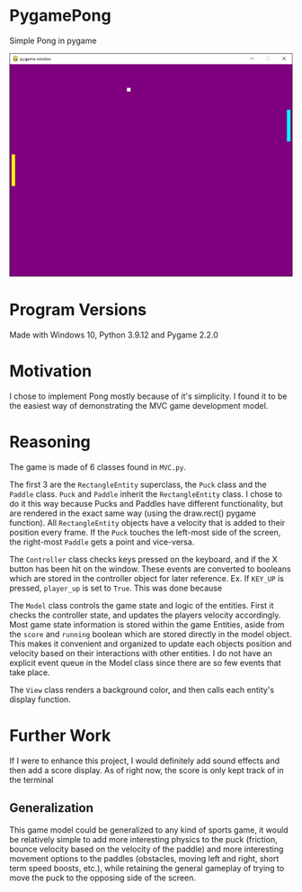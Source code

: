 # PygamePong
Simple Pong in pygame

![](./pong.png)

# Program Versions

Made with Windows 10, Python 3.9.12 and Pygame 2.2.0

# Motivation

I chose to implement Pong mostly because of it's simplicity. I found it to be the easiest way of demonstrating the MVC game development model.

# Reasoning

The game is made of 6 classes found in `MVC.py`.

The first 3 are the `RectangleEntity` superclass, the `Puck` class and the `Paddle` class. `Puck` and `Paddle` inherit the `RectangleEntity` class. I chose to do it this way because Pucks and Paddles have different functionality, but are rendered in the exact same way (using the draw.rect() pygame function). All `RectangleEntity` objects have a velocity that is added to their position every frame. If the `Puck` touches the left-most side of the screen, the right-most `Paddle` gets a point and vice-versa.

The `Controller` class checks keys pressed on the keyboard, and if the X button has been hit on the window. These events are converted to booleans which are stored in the controller object for later reference. Ex. If `KEY_UP` is pressed, `player_up` is set to `True`. This was done because 

The `Model` class controls the game state and logic of the entities. First it checks the controller state, and updates the players velocity accordingly. Most game state information is stored within the game Entities, aside from the `score` and `running` boolean which are stored directly in the model object. This makes it convenient and organized to update each objects position and velocity based on their interactions with other entities. I do not have an explicit event queue in the Model class since there are so few events that take place.

The `View` class renders a background color, and then calls each entity's display function.

# Further Work

If I were to enhance this project, I would definitely add sound effects and then add a score display. As of right now, the score is only kept track of in the terminal

## Generalization

This game model could be generalized to any kind of sports game, it would be relatively simple to add more 
interesting physics to the puck (friction, bounce velocity based on the velocity of the paddle) and more interesting movement options to the paddles 
(obstacles, moving left and right, short term speed boosts, etc.), while retaining the general gameplay of trying to move the puck to the opposing side of the screen.
